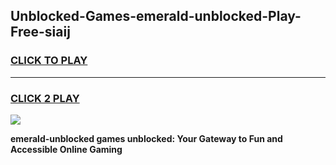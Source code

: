 
## Unblocked-Games-emerald-unblocked-Play-Free-siaij
<h3>
<a href="https://premium76.site?title=emerald-unblocked&ref=19M">CLICK TO PLAY</a></h3>
<hr>

<h3>
<a href="https://premium76.site?title=emerald-unblocked&ref=19M">CLICK 2 PLAY</a>
  
</h3>

<a href="https://premium76.site?title=emerald-unblocked&ref=19M"><img src="https://clearcache.store/games.png"></a>


**emerald-unblocked games unblocked: Your Gateway to Fun and Accessible Online Gaming**
